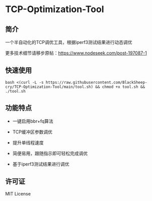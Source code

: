 # TCP-Optimization-Tool 

## 简介
一个半自动化的TCP调优工具，根据iperf3测试结果进行动态调优

更多技术细节请移步原帖：https://www.nodeseek.com/post-197087-1

## 快速使用
```
bash <(curl -L -s https://raw.githubusercontent.com/BlackSheep-cry/TCP-Optimization-Tool/main/tool.sh) && chmod +x tool.sh && ./tool.sh
````

## 功能特点
- 一键启用bbr+fq算法

- TCP缓冲区参数调优

- 提升单线程速度

- 简便易用，跟随指示即可轻松完成调优

- 基于iperf3测试结果进行调优

## 许可证
MIT License

